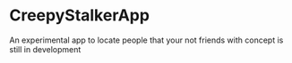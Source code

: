 # CreepyStalkerApp

An experimental app to locate people that your not friends with
concept is still in development